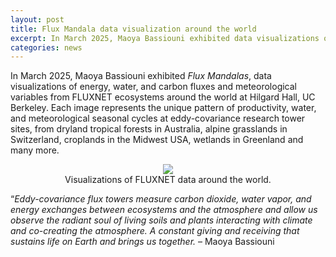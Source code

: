 ```yaml
---
layout: post
title: Flux Mandala data visualization around the world
excerpt: In March 2025, Maoya Bassiouni exhibited data visualizations of energy, water, and carbon fluxes and meteorological variables from FLUXNET ecosystems around the world.
categories: news
---
```


In March 2025, Maoya Bassiouni exhibited <i>Flux Mandalas</i>, data visualizations of energy, water, and carbon fluxes and meteorological variables from FLUXNET ecosystems around the world at Hilgard Hall, UC Berkeley. Each image represents the unique pattern of productivity, water, and meteorological seasonal cycles at eddy-covariance research tower sites, from dryland tropical forests in Australia, alpine grasslands in Switzerland, croplands in the Midwest USA, wetlands in Greenland and many more.

<figure style="text-align: center;" >
  <img src="https://fluxnetart.github.io/images/flux_manadala_stack_soma.gif" style="max-height: 777px; height: auto;">
  <figcaption>Visualizations of FLUXNET data around the world.</figcaption>
</figure>

“<i>Eddy-covariance flux towers measure carbon dioxide, water vapor, and energy exchanges between ecosystems and the atmosphere and allow us observe the radiant soul of living soils and plants interacting with climate and co-creating the atmosphere. A constant giving and receiving that sustains life on Earth and brings us together. </i> –  Maoya Bassiouni

